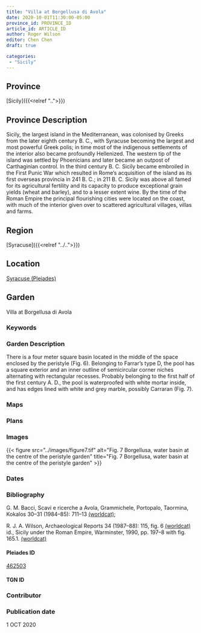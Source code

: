 ```yaml
---
title: "Villa at Borgellusa di Avola"
date: 2020-10-01T11:30:00-05:00
province_id: PROVINCE_ID
article_id: ARTICLE_ID
author: Roger Wilson
editor: Chen Chen
draft: true

categories:
 - "Sicily"
---
```


## Province

[Sicily]({{<relref "..">}})

## Province Description
Sicily, the largest island in the Mediterranean, was colonised by Greeks from the later eighth century B. C., with Syracuse becoming the largest and most powerful Greek polis; in time most of the indigenous settlements of the interior also became profoundly Hellenized. The western tip of the island was settled by Phoenicians and later became an outpost of Carthaginian control. In the third century B. C. Sicily became embroiled in the First Punic War which resulted in Rome’s acquisition of the island as its first overseas provincia in 241 B. C.; in 211 B. C. Sicily was above all famed for its agricultural fertility and its capacity to produce exceptional grain yields (wheat and barley), and to a lesser extent wine. By the time of the Roman Empire the principal flourishing cities were located on the coast, with much of the interior given over to scattered agricultural villages, villas and farms.

## Region

[Syracuse]({{<relref "../..">}})

<!--### Sublocation Description-->

<!-- DESCRIPTION -->


## Location

[Syracuse (Pleiades)](https://pleiades.stoa.org/places/462503)

<!--### Location Description-->

<!-- LEAVE THIS BLANK FOR NOW -->

<!--## Sublocation-->

<!--
[AREA WITHIN LOCATION, LIKE “PALATINE HILL”](GEOREFERENCE LINK)
A sublocation is any area larger than an individual garden, but located within a location. I would always try to include a link to a controlled vocabulary here if possible. This ID may well be different from the Garden ID, e.g., Pompeii versus a Garden in one of the houses which has its own Pleiades ID.
-->

<!--### Sublocation Description-->

<!-- DESCRIPTION -->

## Garden

Villa at Borgellusa di Avola

### Keywords

<!-- [urban villas](#) -->


### Garden Description

There is a four meter square basin located in the middle of the space enclosed by the peristyle (Fig. 6). Belonging to Farrar’s type D, the pool has a square exterior and an inner outline of semicircular corner niches alternating with rectangular recesses. Probably belonging to the first half of the first century A. D., the pool is waterproofed with white mortar inside, and has edges lined with white and grey marble, possibly Carraran (Fig. 7).

### Maps

<!--
{{< figure src="IMG_URL" alt="ALT_TEXT" title="CAPTION" >}}
-->

### Plans

<!--{{< figure src="../images/cologne_atrium_plan1_EUR_GI_ColClaAA_Ah_carroll.jpg" alt="Plan of the Atrium House at Colonia Claudia Ara Agrippinensium (Cologne); rights statement" title="Plan 1: Plan of the so-called 'atrium house' with an apsidal pool (P) in its garden courtyard (G). Adapted from Precht 1971, fig. 2. (Rights statement)" >}}-->

### Images

{{< figure src="../images/figure7.tif" alt="Fig. 7  Borgellusa, water basin at the centre of the peristyle garden" title="Fig. 7  Borgellusa, water basin at the centre of the peristyle garden" >}}

### Dates


### Bibliography
G. M. Bacci, Scavi e ricerche a Avola, Grammichele, Portopalo, Taormina, Kokalos 30–31 (1984–85):  711–13 [(worldcat)](http://www.worldcat.org/oclc/186378054);

R. J. A. Wilson, Archaeological Reports 34 (1987–88):  115, fig. 6 [(worldcat)]()
id., Sicily under the Roman Empire, Warminster, 1990, pp. 197–8  with fig. 165.1. [(worldcat)](http://www.worldcat.org/oclc/608028740)

<!--#### Periodo ID-->

<!-- [PERIODO_ID](https://pleiades.stoa.org/places/PLEIADES_ID) -->

#### Pleiades ID

[462503](https://pleiades.stoa.org/places/462503)

#### TGN ID


### Contributor


### Publication date
1 OCT 2020


<!--### Related articles-->

<!-- Links to other related articles. Leave blank for now -->
